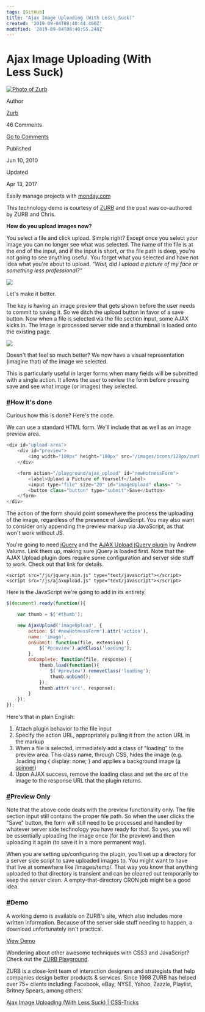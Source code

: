 ```yaml
---
tags: [GitHub]
title: "Ajax Image Uploading (With Less\_Suck)"
created: '2019-09-04T08:40:44.460Z'
modified: '2019-09-04T08:40:55.248Z'
---
```


# Ajax Image Uploading (With Less Suck)

 [![Photo of Zurb](https://secure.gravatar.com/avatar/cdead06cfc53c7f95d7b4e13bbe4ba51?s=80&d=retro&r=pg)](https://css-tricks.com/author/zurb/)

Author

[Zurb](https://css-tricks.com/author/zurb/)

46 Comments

[Go to Comments](https://css-tricks.com/ajax-image-uploading/#comments)

Published

Jun 10, 2010

Updated

Apr 13, 2017

Easily manage projects with [monday.com](https://synd.co/2JziuUL)

This technology demo is courtesy of [ZURB](http://www.zurb.com/) and the post was co\-authored by ZURB and Chris.

**How do you upload images now?**

You select a file and click upload. Simple right? Except once you select your image you can no longer see what was selected. The name of the file is at the end of the input, and if the input is short, or the file path is deep, you're not going to see anything useful. You forget what you selected and have not idea what you're about to upload. *"Wait, did I upload a picture of my face or something less professional?"*

![](https://css-tricks.com/wp-content/csstricks-uploads/oldandbusted.png)

Let's make it better.

The key is having an image preview that gets shown before the user needs to commit to saving it. So we ditch the upload button in favor of a save button. Now when a file is selected via the file section input, some AJAX kicks in. The image is processed server side and a thumbnail is loaded onto the existing page.

![](https://css-tricks.com/wp-content/csstricks-uploads/newbetterimageupload.png)

Doesn't that feel so much better? We now have a visual representation (imagine that) of the image we selected.

This is particularly useful in larger forms when many fields will be submitted with a single action. It allows the user to review the form before pressing save and see what image (or images) they selected.

### [#](#article-header-id-0)How it's done

Curious how this is done? Here's the code.

We can use a standard HTML form. We'll include that as well as an image preview area.

```javascript
<div id="upload-area">
	<div id="preview">
		<img width="100px" height="100px" src="/images/icons/128px/zurb.png" id="thumb">
	</div>

	<form action="/playground/ajax_upload" id="newHotnessForm">
		<label>Upload a Picture of Yourself</label>
		<input type="file" size="20" id="imageUpload" class=" ">
		<button class="button" type="submit">Save</button>
	</form>
</div>
```

The action of the form should point somewhere the process the uploading of the image, regardless of the presence of JavaScript. You may also want to consider only appending the preview markup via JavaScript, as that won't work without JS.

You're going to need [jQuery](http://jquery.com) and the [AJAX Upload jQuery plugin](http://valums.com/ajax-upload/) by Andrew Valums. Link them up, making sure jQuery is loaded first. Note that the AJAX Upload plugin does require some configuration and server side stuff to work. Check out that link for details.

```markup
<script src="/js/jquery.min.js" type="text/javascript"></script>
<script src="/js/ajaxupload.js" type="text/javascript"></script>
```

Here is the JavaScript we're going to add in its entirety.

```javascript
$(document).ready(function(){

	var thumb = $('#thumb');

	new AjaxUpload('imageUpload', {
		action: $('#newHotnessForm').attr('action'),
		name: 'image',
		onSubmit: function(file, extension) {
			$('#preview').addClass('loading');
		},
		onComplete: function(file, response) {
			thumb.load(function(){
				$('#preview').removeClass('loading');
				thumb.unbind();
			});
			thumb.attr('src', response);
		}
	});
});
```

Here's that in plain English:

1.  Attach plugin behavior to the file input
2.  Specify the action URL, appropriately pulling it from the action URL in the markup
3.  When a file is selected, immediately add a class of "loading" to the preview area. This class name, through CSS, hides the image (e.g. .loading img { display: none; } and applies a background image ([a spinner](http://ajaxload.info/))
4.  Upon AJAX success, remove the loading class and set the src of the image to the response URL that the plugin returns.

### [#](#article-header-id-1)Preview Only

Note that the above code deals with the preview functionality only. The file section input still contains the proper file path. So when the user clicks the "Save" button, the form will still need to be processed and handled by whatever server side technology you have ready for that. So yes, you will be essentially uploading the image once (for the preview) and then uploading it again (to save it in a more permanent way).

When you are setting up/configuring the plugin, you'll set up a directory for a server side script to save uploaded images to. You might want to have that live at somewhere like /images/temp/. That way you know that anything uploaded to that directory is transient and can be cleaned out temporarily to keep the server clean. A empty\-that\-directory CRON job might be a good idea.

### [#](#article-header-id-2)Demo

A working demo is available on ZURB's site, which also includes more written information. Because of the server side stuff needing to happen, a download unfortunately isn't practical.

[View Demo](http://www.zurb.com/playground/ajax_upload)

Wondering about other awesome techniques with CSS3 and JavaScript? Check out the [ZURB Playground](http://www.zurb.com/playground/).

ZURB is a close\-knit team of interaction designers and strategists that help companies design better products & services. Since 1998 ZURB has helped over 75+ clients including: Facebook, eBay, NYSE, Yahoo, Zazzle, Playlist, Britney Spears, among others.

[Ajax Image Uploading (With Less Suck) | CSS-Tricks](https://css-tricks.com/ajax-image-uploading/)

